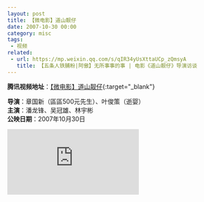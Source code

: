 ```yaml
---
layout: post
title: 【微电影】道山靓仔
date: 2007-10-30 00:00
category: misc
tags: 
 - 视频
related: 
 - url: https://mp.weixin.qq.com/s/qIR34yUsXttaUCp_zQmsyA
   title: 【五条人铁脯粉|阿傲】无所事事的事 | 电影《道山靓仔》导演访谈
---
```


**腾讯视频地址**：[【微电影】道山靓仔](https://v.qq.com/x/page/a03198mms6z.html){:target="_blank"}

**导演**：章国新（區區500元先生）、叶俊策（逝婴）  
**主演**：潘龙锋、吴冠雄、林宇彬  
**公映日期**：2007年10月30日

<div class="iframe-container"><iframe class="responsive-iframe" src="https://v.qq.com/txp/iframe/player.html?vid=a03198mms6z" frameborder="no" allowfullscreen="true"></iframe></div>
